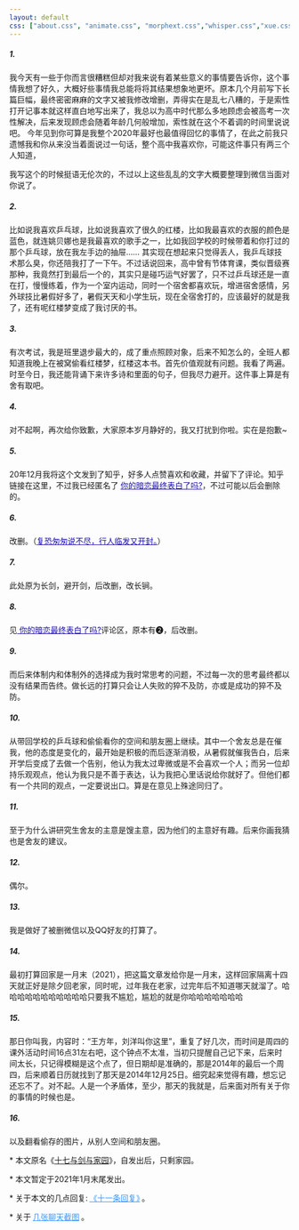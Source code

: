 ```yaml
---
layout: default
css: ["about.css", "animate.css", "morphext.css","whisper.css","xue.css"]
---
```



<!-- 目录

* 目录 
{:toc} -->

##### 1.
<p class="pp">
我今天有一些于你而言很糟糕但却对我来说有着某些意义的事情要告诉你，这个事情我想了好久，大概好些事情我总能将将其结果想象地更坏。原本几个月前写下长篇巨幅，最终密密麻麻的文字又被我修改增删，弄得实在是乱七八糟的，于是索性打开记事本就这样直白地写出来了，我总以为高中时代那么多地顾虑会被高考一次性解决，后来发现顾虑会随着年龄几何般增加，索性就在这个不着调的时间里说说吧。
今年见到你可算是我整个2020年最好也最值得回忆的事情了，在此之前我只遗憾我和你从来没当着面说过一句话，整个高中我喜欢你，可能这件事只有两三个人知道，

我写这个的时候挺语无伦次的，不过以上这些乱乱的文字大概要整理到微信当面对你说了。</p>


##### 2.

<p class="pp">
比如说我喜欢乒乓球，比如说我喜欢了很久的红楼，比如我最喜欢的衣服的颜色是蓝色，就连姚贝娜也是我最喜欢的歌手之一，比如我回学校的时候带着和你打过的那个乒乓球，放在我左手边的抽屉……
其实现在想起来只觉得丢人，我乒乓球技术那么臭，你还陪我打了一下午。不过话说回来，高中曾有节体育课，类似晋级赛那种，我竟然打到最后一个的，其实只是碰巧运气好罢了，只不过乒乓球还是一直在打，慢慢练着，作为一个室内运动，同时一个宿舍都喜欢玩，增进宿舍感情，另外球技比暑假好多了，暑假天天和小学生玩，现在全宿舍打的，应该最好的就是我了，还有呢红楼梦变成了我讨厌的书。</p>


##### 3.

<p class="pp">有次考试，我是班里退步最大的，成了重点照顾对象，后来不知怎么的，全班人都知道我晚上在被窝偷看红楼梦，红楼这本书。首先价值观就有问题。我看了两遍。时至今日，我还能背诵下来许多诗和里面的句子，但我尽力避开。这件事上算是有舍有取吧。
</p>

##### 4.  

<p class="pp">对不起啊，再次给你致歉，大家原本岁月静好的，我又打扰到你啦。实在是抱歉~</p>

##### 5.  

<p class="pp">
20年12月我将这个文发到了知乎，好多人点赞喜欢和收藏，并留下了评论。知乎链接在这里，不过我已经匿名了 <a href="https://www.zhihu.com/question/321260611/answer/1621565937" style="color: #1a0dab"> 你的暗恋最终表白了吗?</a>，不过可能以后会删除的。</p>  

##### 6.

<p class="pp">改删。（<a href="http://www.gushicimingju.com/shiju/4607.html" style="color: #1a0dab">复恐匆匆说不尽，行人临发又开封。</a>）
</p>

##### 7.

<p class="pp">
此处原为长剑，避开剑，后改删，改长锏。
</p>

##### 8.

<p class="pp">
见<a href="https://www.zhihu.com/question/321260611/answer/1621565937" style="color: #1a0dab"> 你的暗恋最终表白了吗?</a>评论区，原本有➋，后改删。
</p>

##### 9.

<p class="pp">
而后来体制内和体制外的选择成为我时常思考的问题，不过每一次的思考最终都以没有结果而告终。做长远的打算只会让人失败的猝不及防，亦或是成功的猝不及防。
</p>

##### 10.

<p class="pp">
从带回学校的乒乓球和偷偷看你的空间和朋友圈上继续。其中一个舍友总是在催我，他的态度是变化的，最开始是积极的而后逐渐消极，从暑假就催我告白，后来开学后变成了去做一个告别，他认为我太过卑微或是不会喜欢一个人；而另一位却持乐观观点，他认为我只是不善于表达，认为我把心里话说给你就好了。但他们都有一个共同的观点，一定要说出口。算是在意见上殊途同归了。
</p>

##### 11.

<p class="pp">
至于为什么讲研究生舍友的主意是馊主意，因为他们的主意好有趣。后来你画我猜也是舍友的建议。
</p>

##### 12.

<p class="pp">
偶尔。
</p>

##### 13.

<p class="pp">
我是做好了被删微信以及QQ好友的打算了。
</p>

##### 14.

<p class="pp">
最初打算回家是一月末（2021），把这篇文章发给你是一月末，这样回家隔离十四天就正好是除夕回老家，同时呢，过年我在老家，过完年后不知道哪天就溜了。哈哈哈哈哈哈哈哈哈哈哈只要我不尴尬，尴尬的就是你哈哈哈哈哈哈哈
</p>

##### 15.

<p class="pp">
那日你叫我，内容时：“王方年，刘洋叫你这里”，重复了好几次，而时间是周四的课外活动时间16点31左右吧，这个钟点不太准，当初只提醒自己记下来，后来时间太长，只记得模糊是这个点了，但日期却是准确的，那是2014年的最后一个周四，后来顺着日历就找到了那天是2014年12月25日。细究起来觉得有趣，想忘记还忘不了。对不起。人是一个矛盾体，至少，那天的我就是，后来面对所有关于你的事情的时候也是。
</p>

##### 16.

<p class="pp">
以及翻看偷存的图片，从别人空间和朋友圈。
</p>

<div class="divider"></div>

<p class="s-footer">
* 本文原名《<u>十七与剑与家园</u>》，自发出后，只剩家园。
</p>
<p class="s-footer">
* 本文暂定于2021年1月末尾发出。
</p>
<p class="s-footer">
* 关于本文的几点回复:<a href="./shmily1" style="color: #3794ff;!important;padding:3px">《十一条回复》</a>。
</p>
<p class="s-footer">
* 关于<a href="./shmily3" style="color: #3794ff;!important;padding:3px">几张聊天截图</a>。
</p>